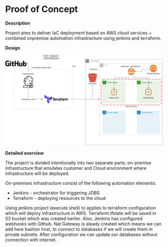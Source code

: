 # Proof of Concept
**Description**

Project aims to deliver IaC deployment based on AWS cloud services + combined onpremise automation infrastracture using jenkins and terraform.

**Design**

![Test Image 1](POC.png)

**Detailed overview**

The project is divided intentionally into two separate parts: on-premise infrastructure that emulates customer and Cloud environment where infrastructure will be deployed.

On-premises infrastructure consist of the following automation elements:
- Jenkins - orchestrator for triggering JOBS
- Terraform - deploying resources to the cloud

Using jenkins project (execute shell) to applies to terraform configuration which will deploy infrastructure in AWS. Terraform.tfstate will be saved in S3 bucket which was created earlier. Also, Jenkins has configured webhooks with Github.
Nat Gateway is aleady created which means we can add here bastion host, to connect to databases if we will create them in private subnets. After configuration we can update our databases without connection with internet.

